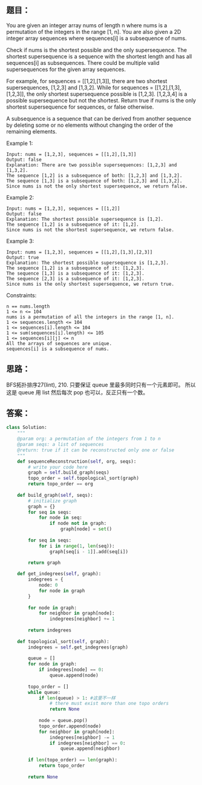 ## 题目：
You are given an integer array nums of length n where nums is a permutation of the integers in the range [1, n]. You are also given a 2D integer array sequences where sequences[i] is a subsequence of nums.

Check if nums is the shortest possible and the only supersequence. The shortest supersequence is a sequence with the shortest length and has all sequences[i] as subsequences. There could be multiple valid supersequences for the given array sequences.

For example, for sequences = [[1,2],[1,3]], there are two shortest supersequences, [1,2,3] and [1,3,2].
While for sequences = [[1,2],[1,3],[1,2,3]], the only shortest supersequence possible is [1,2,3]. [1,2,3,4] is a possible supersequence but not the shortest.
Return true if nums is the only shortest supersequence for sequences, or false otherwise.

A subsequence is a sequence that can be derived from another sequence by deleting some or no elements without changing the order of the remaining elements.


Example 1:
```
Input: nums = [1,2,3], sequences = [[1,2],[1,3]]
Output: false
Explanation: There are two possible supersequences: [1,2,3] and [1,3,2].
The sequence [1,2] is a subsequence of both: [1,2,3] and [1,3,2].
The sequence [1,3] is a subsequence of both: [1,2,3] and [1,3,2].
Since nums is not the only shortest supersequence, we return false.
```
Example 2:
```
Input: nums = [1,2,3], sequences = [[1,2]]
Output: false
Explanation: The shortest possible supersequence is [1,2].
The sequence [1,2] is a subsequence of it: [1,2].
Since nums is not the shortest supersequence, we return false.
```
Example 3:
```
Input: nums = [1,2,3], sequences = [[1,2],[1,3],[2,3]]
Output: true
Explanation: The shortest possible supersequence is [1,2,3].
The sequence [1,2] is a subsequence of it: [1,2,3].
The sequence [1,3] is a subsequence of it: [1,2,3].
The sequence [2,3] is a subsequence of it: [1,2,3].
Since nums is the only shortest supersequence, we return true.
```

Constraints:
```
n == nums.length
1 <= n <= 104
nums is a permutation of all the integers in the range [1, n].
1 <= sequences.length <= 104
1 <= sequences[i].length <= 104
1 <= sum(sequences[i].length) <= 105
1 <= sequences[i][j] <= n
All the arrays of sequences are unique.
sequences[i] is a subsequence of nums.
```

## 思路：
BFS拓扑排序27(lint), 210.  只要保证 queue 里最多同时只有一个元素即可。 所以这是 queue 用 list 然后每次 pop 也可以，反正只有一个数。

## 答案：
```python
class Solution:
    """
    @param org: a permutation of the integers from 1 to n
    @param seqs: a list of sequences
    @return: true if it can be reconstructed only one or false
    """
    def sequenceReconstruction(self, org, seqs):
        # write your code here
        graph = self.build_graph(seqs)
        topo_order = self.topological_sort(graph)
        return topo_order == org
            
    def build_graph(self, seqs):
        # initialize graph
        graph = {}
        for seq in seqs:
            for node in seq:
                if node not in graph:
                    graph[node] = set()
        
        for seq in seqs:
            for i in range(1, len(seq)):
                graph[seq[i - 1]].add(seq[i])

        return graph
    
    def get_indegrees(self, graph):
        indegrees = {
            node: 0
            for node in graph
        }
        
        for node in graph:
            for neighbor in graph[node]:
                indegrees[neighbor] += 1
                
        return indegrees
        
    def topological_sort(self, graph):
        indegrees = self.get_indegrees(graph)
        
        queue = []
        for node in graph:
            if indegrees[node] == 0:
                queue.append(node)
        
        topo_order = []
        while queue:
            if len(queue) > 1: #这里不一样
                # there must exist more than one topo orders
                return None
                
            node = queue.pop()
            topo_order.append(node)
            for neighbor in graph[node]:
                indegrees[neighbor] -= 1
                if indegrees[neighbor] == 0:
                    queue.append(neighbor)
                    
        if len(topo_order) == len(graph):
            return topo_order
            
        return None

```
